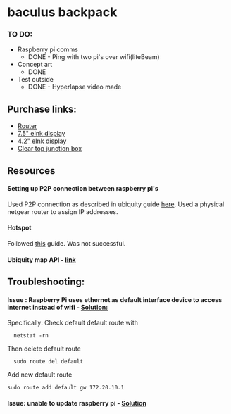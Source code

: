 # baculus backpack

### TO DO:
* Raspberry pi comms
  * DONE - Ping with two pi's over wifi(liteBeam)
* Concept art
  * DONE
* Test outside
  * DONE - Hyperlapse video made

## Purchase links:

* [Router](https://www.amazon.com/MikroTik-Routerboard-RB960PGS-Gigabit-Ethernet/dp/B01MDUCLVW/ref=sr_1_15?s=electronics&ie=UTF8&qid=1508354776&sr=1-15&keywords=mikroTik)
* [7.5" eInk display](https://www.amazon.com/HAT-Resolution-Electronic-Controller-Compatible/dp/B0769XXSXR/ref=pd_sbs_147_4?_encoding=UTF8&pd_rd_i=B0769XXSXR&pd_rd_r=JS3SW50WZBW2603P3H3Y&pd_rd_w=3Ngy4&pd_rd_wg=EvAOf&psc=1&refRID=JS3SW50WZBW2603P3H3Y)
* [4.2" eInk display](https://www.amazon.com/waveshare-Resolution-Electronic-Interface-Raspberry/dp/B0751J99PS/ref=pd_sbs_147_5?_encoding=UTF8&pd_rd_i=B0751J99PS&pd_rd_r=JS3SW50WZBW2603P3H3Y&pd_rd_w=3Ngy4&pd_rd_wg=EvAOf&psc=1&refRID=JS3SW50WZBW2603P3H3Y)
* [Clear top junction box](https://www.amazon.com/uxcell-290mm-Dustproof-Electrical-Junction/dp/B072172XV6/ref=sr_1_21?ie=UTF8&qid=1526272919&sr=8-21&keywords=ip65+box+clear)

## Resources

#### Setting up P2P connection between raspberry pi's

Used P2P connection as described in ubiquity guide [here](https://help.ubnt.com/hc/en-us/articles/205142890-airMAX-How-to-Configure-a-Point-to-Point-Link-Layer-2-Transparent-Bridge-). Used a physical netgear router to assign IP addresses.

#### Hotspot

Followed [this](https://howtoraspberrypi.com/create-a-wi-fi-hotspot-in-less-than-10-minutes-with-pi-raspberry/) guide. Was not successful.

#### Ubiquity map API - [link](https://link.ubnt.com/)

## Troubleshooting:

#### Issue : Raspberry Pi uses ethernet as default interface device to access internet instead of wifi - [Solution:](https://raspberrypi.stackexchange.com/questions/15119/force-raspberry-to-get-internet-from-specific-network)

Specifically: Check default default route with  

      netstat -rn

Then delete default route

      sudo route del default

Add new default route

    sudo route add default gw 172.20.10.1

#### Issue: unable to update raspberry pi - [Solution](https://askubuntu.com/questions/899009/sudo-apt-update-always-giving-clearsigned-file-isnt-valid-got-nosplit-does)
